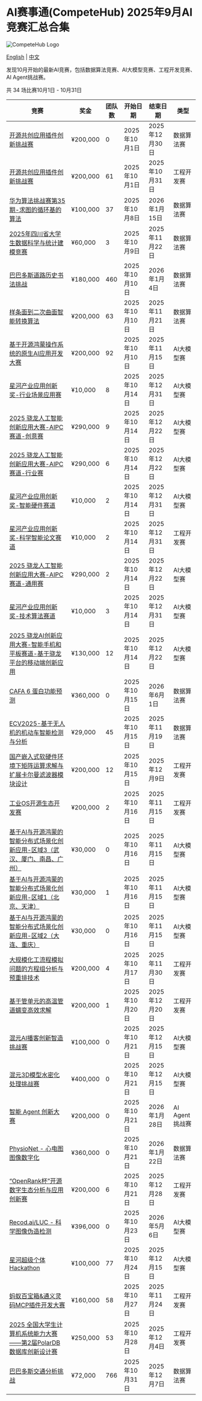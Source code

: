 # AI赛事通(CompeteHub)  **2025年9月AI竞赛汇总合集**

![CompeteHub Logo](https://competehub.dev/android-chrome-192x192.svg)

[English](2025-10.md) | [中文](2025-10_zh.md)

发现10月开始的最新AI竞赛，包括数据算法竞赛、AI大模型竞赛、工程开发竞赛、AI Agent挑战赛。

共 34 场比赛10月1日 - 10月31日

| 竞赛                                                                                                                         | 奖金       | 团队数 | 开始日期        | 结束日期        | 类型           |
| -------------------------------------------------------------------------------------------------------------------------- | -------- | --- | ----------- | ----------- | ------------ |
| [开源共创应用插件创新挑战赛](https://www.competehub.dev/zh/competitions/gitcode1972564132836577282)                                     | ¥200,000 | 0   | 2025年10月1日  | 2025年12月30日 | 数据算法赛        |
| [开源共创应用插件创新挑战赛](https://www.competehub.dev/zh/competitions/a3c74a31225b7309ce5867f28d6f9c35)                               | ¥200,000 | 61  | 2025年10月1日  | 2025年10月31日 | 工程开发赛        |
| [华为算法挑战赛第35期-求图的循环基的算法](https://www.competehub.dev/zh/competitions/huawei1300000188)                                       | ¥100,000 | 37  | 2025年10月8日  | 2026年1月15日  | 数据算法赛        |
| [2025年四川省大学生数据科学与统计建模竞赛](https://www.competehub.dev/zh/competitions/datacastle1170)                                        | ¥60,000  | 3   | 2025年10月9日  | 2025年11月22日 | 数据算法赛        |
| [巴巴多斯道路历史书法挑战](https://www.competehub.dev/zh/competitions/zindibarbados-road-historic-handwriting-challenge)               | ¥180,000 | 460 | 2025年10月10日 | 2026年1月4日   | 数据算法赛        |
| [样条面到二次曲面智能转换算法](https://www.competehub.dev/zh/competitions/18d67a76688185ef62c31bf7857dda68)                              | ¥200,000 | 63  | 2025年10月10日 | 2025年11月21日 | 数据算法赛        |
| [基于开源鸿蒙操作系统的原生AI应用开发大赛](https://www.competehub.dev/zh/competitions/2efaab29324fbe2241840b091b1a472a)                       | ¥200,000 | 92  | 2025年10月10日 | 2025年11月15日 | AI大模型赛       |
| [星河产业应用创新奖-行业场景应用赛](https://www.competehub.dev/zh/competitions/baidu1406)                                                  | ¥10,000  | 8   | 2025年10月14日 | 2025年12月31日 | AI大模型赛       |
| [2025 骁龙人工智能创新应用大赛-AIPC赛道-创意赛](https://www.competehub.dev/zh/competitions/cvmart11285)                                     | ¥290,000 | 9   | 2025年10月14日 | 2025年12月22日 | AI大模型赛       |
| [2025 骁龙人工智能创新应用大赛-AIPC赛道-行业赛](https://www.competehub.dev/zh/competitions/cvmart11286)                                     | ¥290,000 | 6   | 2025年10月14日 | 2025年12月22日 | AI大模型赛       |
| [星河产业应用创新奖-智能硬件赛道](https://www.competehub.dev/zh/competitions/baidu1402)                                                   | ¥10,000  | 2   | 2025年10月14日 | 2025年12月31日 | AI大模型赛       |
| [星河产业应用创新奖-科学智能论文赛道](https://www.competehub.dev/zh/competitions/baidu1405)                                                 | ¥10,000  | 2   | 2025年10月14日 | 2025年12月31日 | 工程开发赛        |
| [2025 骁龙人工智能创新应用大赛-AIPC赛道-通用赛](https://www.competehub.dev/zh/competitions/cvmart11287)                                     | ¥290,000 | 2   | 2025年10月14日 | 2025年12月22日 | AI大模型赛       |
| [星河产业应用创新奖-技术算法赛道](https://www.competehub.dev/zh/competitions/baidu1404)                                                   | ¥10,000  | 3   | 2025年10月14日 | 2025年12月31日 | AI大模型赛       |
| [2025 骁龙AI创新应用大赛-智能手机和平板赛道-基于骁龙平台的移动端创新应用](https://www.competehub.dev/zh/competitions/cvmart11288)                         | ¥130,000 | 12  | 2025年10月14日 | 2025年12月22日 | AI大模型赛       |
| [CAFA 6 蛋白功能预测](https://www.competehub.dev/zh/competitions/kagglecafa-6-protein-function-prediction)                       | ¥360,000 | 0   | 2025年10月15日 | 2026年6月1日   | 数据算法赛        |
| [ECV2025-基于无人机的机动车智能检测与分析](https://www.competehub.dev/zh/competitions/cvmart11301)                                         | ¥29,000  | 45  | 2025年10月15日 | 2025年11月19日 | 数据算法赛        |
| [国产嵌入式软硬件环境下矩阵运算求解与扩展卡尔曼滤波器模块设计](https://www.competehub.dev/zh/competitions/3172e47db1e5c510aab6ced8db06868d)              | ¥200,000 | 12  | 2025年10月15日 | 2025年12月9日  | 工程开发赛        |
| [工业OS开源生态开发赛](https://www.competehub.dev/zh/competitions/6c27a6e632a8a2d6773d9533ec27a96e)                                 | ¥200,000 | 2   | 2025年10月16日 | 2025年11月15日 | 工程开发赛        |
| [基于AI与开源鸿蒙的智能分布式场景化创新应用-区域3（武汉、厦门、南昌、广州）](https://www.competehub.dev/zh/competitions/3dcdae4cdb328e6f7ffa91cd162200eb)     | ¥30,000  | 0   | 2025年10月16日 | 2025年11月15日 | AI大模型赛       |
| [基于AI与开源鸿蒙的智能分布式场景化创新应用-区域1（北京、天津）](https://www.competehub.dev/zh/competitions/b8259a23b45fe3f76caffd970a3a962b)           | ¥30,000  | 1   | 2025年10月16日 | 2025年11月15日 | AI大模型赛       |
| [基于AI与开源鸿蒙的智能分布式场景化创新应用-区域2（大连、重庆）](https://www.competehub.dev/zh/competitions/a2e2e1cdffb6710331d39dc245d12cdc)           | ¥30,000  | 0   | 2025年10月16日 | 2025年11月15日 | AI大模型赛       |
| [大规模化工流程模拟问题的方程组分析与预重排技术](https://www.competehub.dev/zh/competitions/be1382a31886a8992092935b8b2a795b)                     | ¥200,000 | 4   | 2025年10月17日 | 2025年11月30日 | 工程开发赛        |
| [基于管单元的高温管道蠕变高效求解](https://www.competehub.dev/zh/competitions/73dc28aafe459bad18f3c93c71ccaf15)                            | ¥200,000 | 1   | 2025年10月20日 | 2025年12月20日 | 工程开发赛        |
| [混元AI播客创新智造挑战赛](https://www.competehub.dev/zh/competitions/modelscope150)                                                  | ¥100,000 | 0   | 2025年10月21日 | 2025年12月15日 | AI大模型赛       |
| [混元3D模型水密化处理挑战赛](https://www.competehub.dev/zh/competitions/modelscope149)                                                 | ¥400,000 | 0   | 2025年10月21日 | 2025年12月15日 | AI大模型赛       |
| [智能 Agent 创新大赛](https://www.competehub.dev/zh/competitions/modelscope151)                                                  | ¥200,000 | 0   | 2025年10月21日 | 2026年1月28日  | AI Agent 挑战赛 |
| [PhysioNet - 心电图图像数字化](https://www.competehub.dev/zh/competitions/kagglephysionet-ecg-image-digitization)                  | ¥360,000 | 0   | 2025年10月21日 | 2026年1月22日  | 数据算法赛        |
| [“OpenRank杯”开源数字生态分析与应用创新赛](https://www.competehub.dev/zh/competitions/0a5e298718189f3e889e18507064323d)                   | ¥200,000 | 6   | 2025年10月21日 | 2025年12月28日 | 工程开发赛        |
| [Recod.ai/LUC - 科学图像伪造检测](https://www.competehub.dev/zh/competitions/kagglerecodai-luc-scientific-image-forgery-detection) | ¥396,000 | 0   | 2025年10月23日 | 2026年5月6日   | AI大模型赛       |
| [星河超级个体Hackathon](https://www.competehub.dev/zh/competitions/baidu1419)                                                    | ¥100,000 | 77  | 2025年10月24日 | 2025年12月15日 | AI大模型赛       |
| [蚂蚁百宝箱&通义灵码MCP插件开发大赛](https://www.competehub.dev/zh/competitions/tianchi532442)                                            | ¥160,000 | 58  | 2025年10月27日 | 2025年11月24日 | 工程开发赛        |
| [2025 全国大学生计算机系统能力大赛——第2届PolarDB数据库创新设计赛](https://www.competehub.dev/zh/competitions/tianchi532409)                        | ¥250,000 | 53  | 2025年10月28日 | 2025年12月4日  | 工程开发赛        |
| [巴巴多斯交通分析挑战](https://www.competehub.dev/zh/competitions/zindibarbados-traffic-analysis-challenge)                          | ¥72,000  | 766 | 2025年10月31日 | 2025年12月7日  | 数据算法赛
